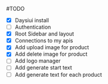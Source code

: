 #TODO
- [x] Daysiui install
- [ ] Authentication
- [x] Root Sidebar and layout
- [x] Connections to my apis
- [x] Add upload image for product
- [x] Add delete image for product
- [ ] Add logo manager
- [ ] Add generate start text
- [ ] Add generate text for each product
